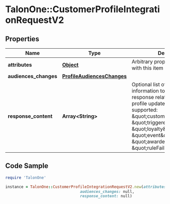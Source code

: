 # TalonOne::CustomerProfileIntegrationRequestV2

## Properties

Name | Type | Description | Notes
------------ | ------------- | ------------- | -------------
**attributes** | [**Object**](.md) | Arbitrary properties associated with this item | [optional] 
**audiences_changes** | [**ProfileAudiencesChanges**](.md) |  | [optional] 
**response_content** | **Array&lt;String&gt;** | Optional list of requested information to be present on the response related to the customer profile update. Currently supported: \&quot;customerProfile\&quot;, \&quot;triggeredCampaigns\&quot;, \&quot;loyalty\&quot;, \&quot;event\&quot;, \&quot;awardedGiveaways\&quot;, \&quot;ruleFailureReasons\&quot;.  | [optional] 

## Code Sample

```ruby
require 'TalonOne'

instance = TalonOne::CustomerProfileIntegrationRequestV2.new(attributes: null,
                                 audiences_changes: null,
                                 response_content: null)
```


